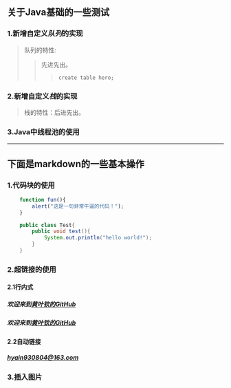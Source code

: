 ## 关于Java基础的一些测试
### 1.新增自定义***队列***的实现
> 队列的特性:
>> 先进先出。
>>> `create table hero;`
### 2.新增自定义*栈*的实现
> 栈的特性：后进先出。
### 3.Java中线程池的使用




---
## 下面是markdown的一些基本操作
### 1.代码块的使用
```js
    function fun(){
        alert("这是一句非常牛逼的代码！");
    }
```
```java
    public class Test{
        public void test(){
            System.out.println("hello world!");
        }
    }
```

### 2.超链接的使用
#### 2.1行内式
##### 欢迎来到[黄叶钦的GitHub](https://github.com/hyqinloveslife)
##### 欢迎来到[黄叶钦的GitHub](https://github.com/hyqinloveslife "黄叶钦的GitHub")
#### 2.2自动链接
##### <hyqin930804@163.com>

### 3.插入图片




